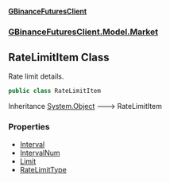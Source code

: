 #### [GBinanceFuturesClient](./index.md 'index')
### [GBinanceFuturesClient.Model.Market](./GBinanceFuturesClient-Model-Market.md 'GBinanceFuturesClient.Model.Market')
## RateLimitItem Class
Rate limit details.  
```csharp
public class RateLimitItem
```
Inheritance [System.Object](https://docs.microsoft.com/en-us/dotnet/api/System.Object 'System.Object') &#129106; RateLimitItem  
### Properties
- [Interval](./GBinanceFuturesClient-Model-Market-RateLimitItem-Interval.md 'GBinanceFuturesClient.Model.Market.RateLimitItem.Interval')
- [IntervalNum](./GBinanceFuturesClient-Model-Market-RateLimitItem-IntervalNum.md 'GBinanceFuturesClient.Model.Market.RateLimitItem.IntervalNum')
- [Limit](./GBinanceFuturesClient-Model-Market-RateLimitItem-Limit.md 'GBinanceFuturesClient.Model.Market.RateLimitItem.Limit')
- [RateLimitType](./GBinanceFuturesClient-Model-Market-RateLimitItem-RateLimitType.md 'GBinanceFuturesClient.Model.Market.RateLimitItem.RateLimitType')
